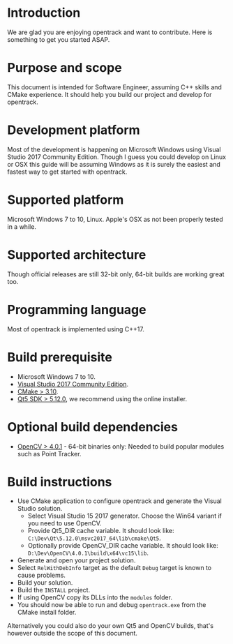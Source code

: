 # Introduction
We are glad you are enjoying opentrack and want to contribute. Here is something to get you started ASAP.

# Purpose and scope
This document is intended for Software Engineer, assuming C++ skills and CMake experience. It should help you build our project and develop for opentrack.

# Development platform
Most of the development is happening on Microsoft Windows using Visual Studio 2017 Community Edition.
Though I guess you could develop on Linux or OSX this guide will be assuming Windows as it is surely the easiest and fastest way to get started with opentrack.

# Supported platform
Microsoft Windows 7 to 10, Linux. Apple's OSX as not been properly tested in a while.

# Supported architecture
Though official releases are still 32-bit only, 64-bit builds are working great too.

# Programming language
Most of opentrack is implemented using C++17.

#  Build prerequisite
* Microsoft Windows 7 to 10.
* [Visual Studio 2017 Community Edition](https://visualstudio.microsoft.com/downloads/).
* [CMake > 3.10](https://cmake.org/download/).
* [Qt5 SDK > 5.12.0](https://www.qt.io/download-qt-installer), we recommend using the online installer.

# Optional build dependencies
* [OpenCV > 4.0.1](https://opencv.org/releases.html) - 64-bit binaries only: Needed to build popular modules such as Point Tracker.

# Build instructions
* Use CMake application to configure opentrack and generate the Visual Studio solution.
    * Select Visual Studio 15 2017 generator. Choose the Win64 variant if you need to use OpenCV.
    * Provide Qt5_DIR cache variable. It should look like: `C:\Dev\Qt\5.12.0\msvc2017_64\lib\cmake\Qt5`.
    * Optionally provide OpenCV_DIR cache variable. It should look like: `D:\Dev\OpenCV\4.0.1\build\x64\vc15\lib`.
* Generate and open your project solution.
* Select `RelWithDebInfo` target as the default `Debug` target is known to cause problems.
* Build your solution.
* Build the `INSTALL` project.
* If using OpenCV copy its DLLs into the `modules` folder.
* You should now be able to run and debug `opentrack.exe` from the CMake install folder.

Alternatively you could also do your own Qt5 and OpenCV builds, that's however outside the scope of this document. 